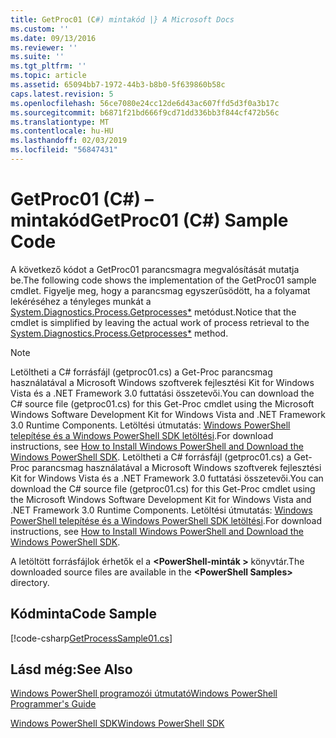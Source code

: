 ```yaml
---
title: GetProc01 (C#) mintakód |} A Microsoft Docs
ms.custom: ''
ms.date: 09/13/2016
ms.reviewer: ''
ms.suite: ''
ms.tgt_pltfrm: ''
ms.topic: article
ms.assetid: 65094bb7-1972-44b3-b8b0-5f639860b58c
caps.latest.revision: 5
ms.openlocfilehash: 56ce7080e24cc12de6d43ac607ffd5d3f0a3b17c
ms.sourcegitcommit: b6871f21bd666f9cd71dd336bb3f844cf472b56c
ms.translationtype: MT
ms.contentlocale: hu-HU
ms.lasthandoff: 02/03/2019
ms.locfileid: "56847431"
---
```

# <a name="getproc01-c-sample-code"></a><span data-ttu-id="98770-102">GetProc01 (C#) – mintakód</span><span class="sxs-lookup"><span data-stu-id="98770-102">GetProc01 (C#) Sample Code</span></span>

<span data-ttu-id="98770-103">A következő kódot a GetProc01 parancsmagra megvalósítását mutatja be.</span><span class="sxs-lookup"><span data-stu-id="98770-103">The following code shows the implementation of the GetProc01 sample cmdlet.</span></span> <span data-ttu-id="98770-104">Figyelje meg, hogy a parancsmag egyszerűsödött, ha a folyamat lekéréséhez a tényleges munkát a [System.Diagnostics.Process.Getprocesses\*](/dotnet/api/System.Diagnostics.Process.GetProcesses) metódust.</span><span class="sxs-lookup"><span data-stu-id="98770-104">Notice that the cmdlet is simplified by leaving the actual work of process retrieval to the [System.Diagnostics.Process.Getprocesses\*](/dotnet/api/System.Diagnostics.Process.GetProcesses) method.</span></span>

> [!NOTE]
> <span data-ttu-id="98770-105">Letöltheti a C# forrásfájl (getproc01.cs) a Get-Proc parancsmag használatával a Microsoft Windows szoftverek fejlesztési Kit for Windows Vista és a .NET Framework 3.0 futtatási összetevői.</span><span class="sxs-lookup"><span data-stu-id="98770-105">You can download the C# source file (getproc01.cs) for this Get-Proc cmdlet using the Microsoft Windows Software Development Kit for Windows Vista and .NET Framework 3.0 Runtime Components.</span></span> <span data-ttu-id="98770-106">Letöltési útmutatás: [Windows PowerShell telepítése és a Windows PowerShell SDK letöltési](/powershell/developer/installing-the-windows-powershell-sdk).</span><span class="sxs-lookup"><span data-stu-id="98770-106">For download instructions, see [How to Install Windows PowerShell and Download the Windows PowerShell SDK](/powershell/developer/installing-the-windows-powershell-sdk).</span></span>
> <span data-ttu-id="98770-107">Letöltheti a C# forrásfájl (getproc01.cs) a Get-Proc parancsmag használatával a Microsoft Windows szoftverek fejlesztési Kit for Windows Vista és a .NET Framework 3.0 futtatási összetevői.</span><span class="sxs-lookup"><span data-stu-id="98770-107">You can download the C# source file (getproc01.cs) for this Get-Proc cmdlet using the Microsoft Windows Software Development Kit for Windows Vista and .NET Framework 3.0 Runtime Components.</span></span> <span data-ttu-id="98770-108">Letöltési útmutatás: [Windows PowerShell telepítése és a Windows PowerShell SDK letöltési](/powershell/developer/installing-the-windows-powershell-sdk).</span><span class="sxs-lookup"><span data-stu-id="98770-108">For download instructions, see [How to Install Windows PowerShell and Download the Windows PowerShell SDK](/powershell/developer/installing-the-windows-powershell-sdk).</span></span>
>
> <span data-ttu-id="98770-109">A letöltött forrásfájlok érhetők el a  **\<PowerShell-minták >** könyvtár.</span><span class="sxs-lookup"><span data-stu-id="98770-109">The downloaded source files are available in the **\<PowerShell Samples>** directory.</span></span>

## <a name="code-sample"></a><span data-ttu-id="98770-110">Kódminta</span><span class="sxs-lookup"><span data-stu-id="98770-110">Code Sample</span></span>

[!code-csharp[GetProcessSample01.cs](../../powershell-sdk-samples/SDK-2.0/csharp/GetProcessSample01/GetProcessSample01.cs#L11-L126 "GetProcessSample01.cs")]

## <a name="see-also"></a><span data-ttu-id="98770-111">Lásd még:</span><span class="sxs-lookup"><span data-stu-id="98770-111">See Also</span></span>

[<span data-ttu-id="98770-112">Windows PowerShell programozói útmutató</span><span class="sxs-lookup"><span data-stu-id="98770-112">Windows PowerShell Programmer's Guide</span></span>](./windows-powershell-programmer-s-guide.md)

[<span data-ttu-id="98770-113">Windows PowerShell SDK</span><span class="sxs-lookup"><span data-stu-id="98770-113">Windows PowerShell SDK</span></span>](../windows-powershell-reference.md)